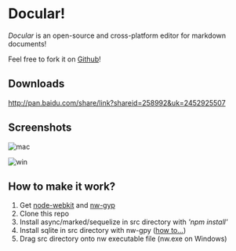 Docular!
==========

*Docular* is an open-source and cross-platform editor for markdown documents!

Feel free to fork it on [Github](https://github.com/danielking/docular)!

Downloads
-----------
http://pan.baidu.com/share/link?shareid=258992&uk=2452925507

Screenshots
-----------
![mac](https://raw.github.com/danielking/docular/master/screenshots/docular_mac_themes.png)

![win](https://raw.github.com/danielking/docular/master/screenshots/docular_win.png)

How to make it work?
-----------
1. Get [node-webkit](https://github.com/rogerwang/node-webkit) and [nw-gyp](https://github.com/rogerwang/nw-gyp)
2. Clone this repo
3. Install async/marked/sequelize in src directory with *'npm install'*
4. Install sqlite in src directory with nw-gpy ([how to...](https://github.com/rogerwang/nw-gyp#how-to-use))
5. Drag src directory onto nw executable file (nw.exe on Windows)

